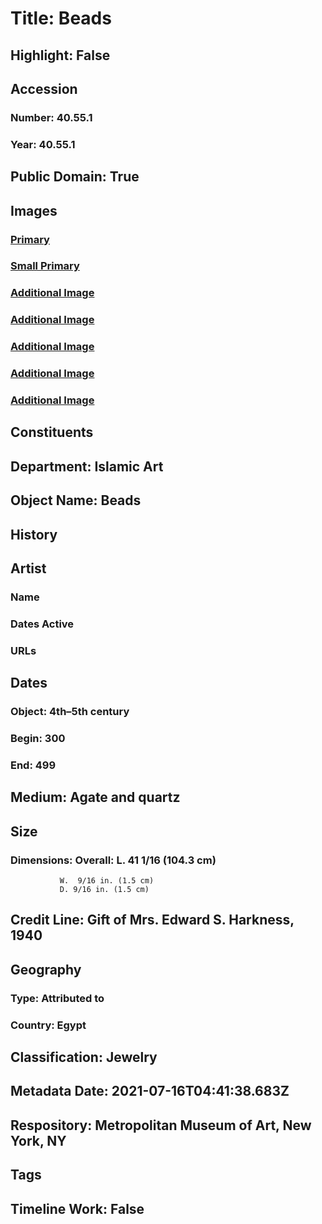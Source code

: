 # Title: Beads
## Highlight: False
## Accession
### Number: 40.55.1
### Year: 40.55.1
## Public Domain: True
## Images
### [Primary](https://images.metmuseum.org/CRDImages/is/original/sf40-55-1s1.JPG)
### [Small Primary](https://images.metmuseum.org/CRDImages/is/web-large/sf40-55-1s1.JPG)
### [Additional Image](https://images.metmuseum.org/CRDImages/is/original/sf40-55-1d1.jpg)
### [Additional Image](https://images.metmuseum.org/CRDImages/is/original/sf40-55-1d2.jpg)
### [Additional Image](https://images.metmuseum.org/CRDImages/is/original/sf40-55-1d3.jpg)
### [Additional Image](https://images.metmuseum.org/CRDImages/is/original/sf40-55-1d4.jpg)
### [Additional Image](https://images.metmuseum.org/CRDImages/is/original/sf40-55-1s1.jpg)
## Constituents
## Department: Islamic Art
## Object Name: Beads
## History
## Artist
### Name
### Dates Active
### URLs
## Dates
### Object: 4th–5th century
### Begin: 300
### End: 499
## Medium: Agate and quartz
## Size
### Dimensions: Overall: L. 41 1/16 (104.3 cm)
               W.  9/16 in. (1.5 cm)
               D. 9/16 in. (1.5 cm)
## Credit Line: Gift of Mrs. Edward S. Harkness, 1940
## Geography
### Type: Attributed to
### Country: Egypt
## Classification: Jewelry
## Metadata Date: 2021-07-16T04:41:38.683Z
## Respository: Metropolitan Museum of Art, New York, NY
## Tags
## Timeline Work: False